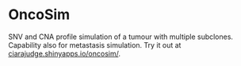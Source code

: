 # OncoSim
SNV and CNA profile simulation of a tumour with multiple subclones. Capability also for metastasis simulation. Try it out at [ciarajudge.shinyapps.io/oncosim/](http://ciarajudge.shinyapps.io/oncosim/).
